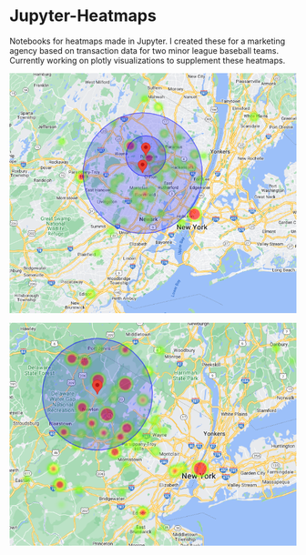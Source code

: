 # Jupyter-Heatmaps
Notebooks for heatmaps made in Jupyter.
I created these for a marketing agency based on transaction data for two minor league baseball teams.
Currently working on plotly visualizations to supplement these heatmaps.

![New Jersey Jackals Heatmap:](screenshots/NJJ_heatmap.png)

![Sussex County Miners Heatmap](screenshots/SCM_heatmap.png)
